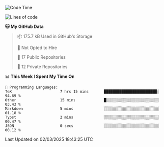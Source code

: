 <!--START_SECTION:waka-->
![Code Time](http://img.shields.io/badge/Code%20Time-1%2C067%20hrs%2041%20mins-blue)

![Lines of code](https://img.shields.io/badge/From%20Hello%20World%20I%27ve%20Written-220.9%20thousand%20lines%20of%20code-blue)

**🐱 My GitHub Data** 

> 📦 175.7 kB Used in GitHub's Storage 
 > 
> 🚫 Not Opted to Hire
 > 
> 📜 17 Public Repositories 
 > 
> 🔑 12 Private Repositories 
 > 
📊 **This Week I Spent My Time On** 

```text
💬 Programming Languages: 
TeX                      7 hrs 15 mins       ████████████████████████░   94.69 % 
Other                    15 mins             █░░░░░░░░░░░░░░░░░░░░░░░░   03.43 % 
Markdown                 5 mins              ░░░░░░░░░░░░░░░░░░░░░░░░░   01.18 % 
Typst                    2 mins              ░░░░░░░░░░░░░░░░░░░░░░░░░   00.47 % 
JSON                     0 secs              ░░░░░░░░░░░░░░░░░░░░░░░░░   00.12 % 
```


 Last Updated on 02/03/2025 18:43:25 UTC
<!--END_SECTION:waka-->
